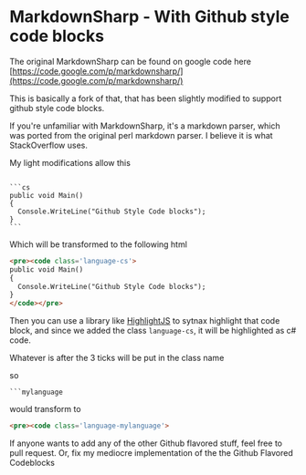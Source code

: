 MarkdownSharp - With Github style code blocks
=========================================

The original MarkdownSharp can be found on google code here [https://code.google.com/p/markdownsharp/](https://code.google.com/p/markdownsharp/)


This is basically a fork of that, that has been slightly modified to support github style code blocks.

If you're unfamiliar with MarkdownSharp, it's a markdown parser, which was ported from the original perl markdown parser.  I believe it is what StackOverflow uses.

My light modifications allow this

<pre lang="no-highlight"><code>
```cs
public void Main()
{
  Console.WriteLine("Github Style Code blocks");
}
```
</code></pre>

Which will be transformed to the following html

```html
<pre><code class='language-cs'>
public void Main()
{
  Console.WriteLine("Github Style Code blocks");
}
</code></pre>
```

Then you can use a library like [HighlightJS](http://highlightjs.org/) to sytnax highlight that code block, and since we added the class ``language-cs``, it will be highlighted as c# code.

Whatever is after the 3 ticks will be put in the class name

so 
<pre lang="no-highlight"><code>```mylanguage
</code></pre> 
would transform to 
```html
<pre><code class='language-mylanguage'>
```

If anyone wants to add any of the other Github flavored stuff, feel free to pull request.  Or, fix my mediocre implementation of the the Github Flavored Codeblocks
